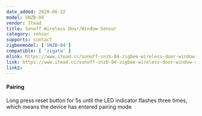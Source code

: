 ```yaml
---
date_added: 2020-06-22
model: SNZB-04
vendor: Itead
title: Sonoff Wireless Door/Window Sensor
category: sensor
supports: contact
zigbeemodel: ['SNZB-04']
compatible: [ 'zigate' ]
mlink: https://www.itead.cc/sonoff-snzb-04-zigbee-wireless-door-window-sensor.html
link: https://www.itead.cc/sonoff-snzb-04-zigbee-wireless-door-window-sensor.html
link2: 
---
```


#### Pairing
Long press reset button for 5s until the LED indicator flashes three times, which means the device has entered pairing mode
